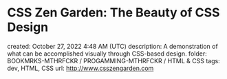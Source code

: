 # CSS Zen Garden: The Beauty of CSS Design

created: October 27, 2022 4:48 AM (UTC)
description: A demonstration of what can be accomplished visually through CSS-based design.
folder: BOOKMRKS-MTHRFCKR / PROGAMMING-MTHRFCKR / HTML & CSS
tags: dev, HTML, CSS
url: http://www.csszengarden.com